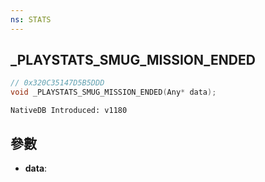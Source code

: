```yaml
---
ns: STATS
---
```

## _PLAYSTATS_SMUG_MISSION_ENDED

```c
// 0x320C35147D5B5DDD
void _PLAYSTATS_SMUG_MISSION_ENDED(Any* data);
```

```
NativeDB Introduced: v1180
```

## 參數
* **data**:
